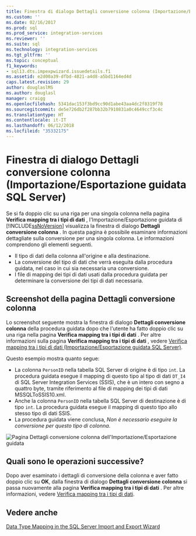 ```yaml
---
title: Finestra di dialogo Dettagli conversione colonna (Importazione/Esportazione guidata SQL Server) | Microsoft Docs
ms.custom: ''
ms.date: 02/16/2017
ms.prod: sql
ms.prod_service: integration-services
ms.reviewer: ''
ms.suite: sql
ms.technology: integration-services
ms.tgt_pltfrm: ''
ms.topic: conceptual
f1_keywords:
- sql13.dts.impexpwizard.issuedetails.f1
ms.assetid: e2d00a39-dfbd-4821-a4d8-a5bd1164ed4d
caps.latest.revision: 29
author: douglaslMS
ms.author: douglasl
manager: craigg
ms.openlocfilehash: 5341dac153f3bd9cc90d1abe43aa4dc2f8319f78
ms.sourcegitcommit: de5e726db2f287bb32b7910831a0c4649ccf3c4c
ms.translationtype: HT
ms.contentlocale: it-IT
ms.lasthandoff: 06/12/2018
ms.locfileid: "35332175"
---
```

# <a name="column-conversion-details-dialog-box-sql-server-import-and-export-wizard"></a>Finestra di dialogo Dettagli conversione colonna (Importazione/Esportazione guidata SQL Server)
  Se si fa doppio clic su una riga per una singola colonna nella pagina **Verifica mapping tra i tipi di dati** , l'Importazione/Esportazione guidata di [!INCLUDE[ssNoVersion](../../includes/ssnoversion-md.md)] visualizza la finestra di dialogo **Dettagli conversione colonna** . In questa pagina è possibile esaminare informazioni dettagliate sulla conversione per una singola colonna. Le informazioni comprendono gli elementi seguenti.
-   Il tipo di dati della colonna all'origine e alla destinazione.
-   La conversione del tipo di dati che verrà eseguita dalla procedura guidata, nel caso in cui sia necessaria una conversione.
-   I file di mapping dei tipi di dati usati dalla procedura guidata per determinare la conversione dei tipi di dati necessaria. 

## <a name="screen-shot-of-the-column-conversion-details-page"></a>Screenshot della pagina Dettagli conversione colonna 
 Lo screenshot seguente mostra la finestra di dialogo **Dettagli conversione colonna** della procedura guidata dopo che l'utente ha fatto doppio clic su una riga nella pagina **Verifica mapping tra i tipi di dati** . Per altre informazioni sulla pagina **Verifica mapping tra i tipi di dati** , vedere [Verifica mapping tra i tipi di dati (Importazione/Esportazione guidata SQL Server)](../../integration-services/import-export-data/review-data-type-mapping-sql-server-import-and-export-wizard.md).
 
Questo esempio mostra quanto segue:
-   La colonna `PersonID` nella tabella SQL Server di origine è di tipo `int`. La procedura guidata esegue il mapping di questo tipo al tipo di dati `DT_I4` di SQL Server Integration Services (SSIS), che è un intero con segno a quattro byte, tramite riferimento al file di mapping dei tipi di dati MSSQLToSSIS10.xml.
-   Anche la colonna `PersonID` nella tabella SQL Server di destinazione è di tipo `int`. La procedura guidata esegue il mapping di questo tipo allo stesso tipo di dati SSIS.
-   La procedura guidata viene conclusa, *Non è necessario eseguire la conversione per questo tipo di colonna*.
 
  
 ![Pagina Dettagli conversione colonna dell'Importazione/Esportazione guidata](../../integration-services/import-export-data/media/column-conversion.png "Pagina Dettagli conversione colonna dell'Importazione/Esportazione guidata") 
  
## <a name="whats-next"></a>Quali sono le operazioni successive?  
 Dopo aver esaminato i dettagli di conversione della colonna e aver fatto doppio clic su **OK**, dalla finestra di dialogo **Dettagli conversione colonna** si passa nuovamente alla pagina **Verifica mapping tra i tipi di dati** . Per altre informazioni, vedere [Verifica mapping tra i tipi di dati](../../integration-services/import-export-data/review-data-type-mapping-sql-server-import-and-export-wizard.md).  

## <a name="see-also"></a>Vedere anche
[Data Type Mapping in the SQL Server Import and Export Wizard](../../integration-services/import-export-data/data-type-mapping-in-the-sql-server-import-and-export-wizard.md)
